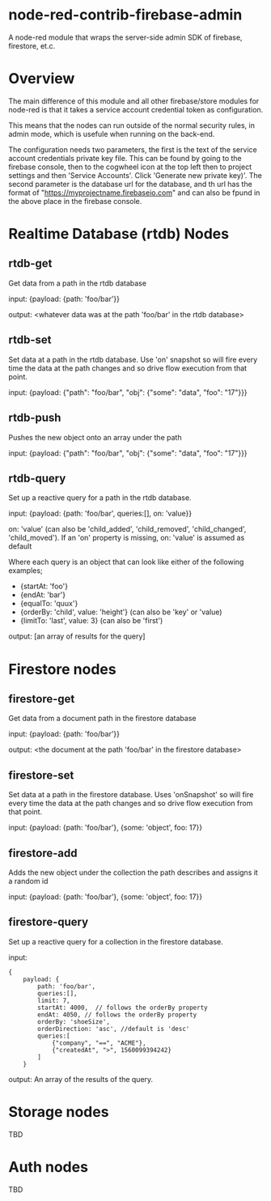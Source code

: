 # node-red-contrib-firebase-admin

A node-red module that wraps the server-side  admin SDK of firebase, firestore, et.c.

# Overview
The main difference of this module and all other firebase/store modules for node-red is
that it takes a service account credential token as configuration.

This means that the nodes can run outside of the normal security rules, in admin mode, which is usefule when running on the back-end.

The configuration needs two parameters, the first is the text of the service account credentials private key file. This can be found by going to the firebase console, then to the cogwheel icon at the top left then to project settings and then 'Service Accounts'. Click 'Generate new private key)'.
The second parameter is the database url for the database, and th url has the format of "https://myprojectname.firebaseio.com" and can also be fpund in the above place in the firebase console.

# Realtime Database (rtdb) Nodes

## rtdb-get
Get data from a path in the rtdb database

input: {payload: {path: 'foo/bar'}}

output: <whatever data was at the path 'foo/bar' in the rtdb database>

## rtdb-set
Set data at a path in the rtdb database. Use 'on' snapshot so will fire every time the data at the path changes and so drive flow execution from that point.

input: {payload: {"path": "foo/bar", "obj": {"some": "data", "foo": "17"}}}

## rtdb-push
Pushes the new object onto an array under the path

input: {payload: {"path": "foo/bar", "obj": {"some": "data", "foo": "17"}}}

## rtdb-query
Set up a reactive query for a path in the rtdb database. 

input: {payload: {path: 'foo/bar', queries:[], on: 'value}}

on: 'value' (can also be 'child_added', 'child_removed', 'child_changed', 'child_moved'). 
If an 'on' property is missing, on: 'value' is assumed as default

Where each query is an object that can look like either of the following examples;
    
- {startAt: 'foo'}
- {endAt: 'bar'}
- {equalTo: 'quux'}
- {orderBy: 'child', value: 'height'}  (can also be 'key' or 'value)
- {limitTo: 'last', value: 3}  (can also be 'first')

output: [an array of results for the query]


# Firestore nodes

## firestore-get
Get data from a document path in the firestore database

input: {payload: {path: 'foo/bar'}}

output: <the document at the path 'foo/bar' in the firestore database>

## firestore-set
Set data at a path in the firestore database. Uses 'onSnapshot' so will fire every time the data at the path changes and so drive flow execution from that point.

input: {payload: {path: 'foo/bar'}, {some: 'object', foo: 17}}

## firestore-add
Adds the new object under the collection the path describes and assigns it a random id

input: {payload: {path: 'foo/bar'}, {some: 'object', foo: 17}}

## firestore-query
Set up a reactive query for a collection in the firestore database.

input: 

    {
        payload: {
            path: 'foo/bar', 
            queries:[], 
            limit: 7, 
            startAt: 4000,  // follows the orderBy property
            endAt: 4050, // follows the orderBy property
            orderBy: 'shoeSize',
            orderDirection: 'asc', //default is 'desc'
            queries:[
                {"company", "==", "ACME"},
                {"createdAt", ">", 1560099394242}
            ]
        }

output: An array of the results of the query.


# Storage nodes

TBD

# Auth nodes

TBD


